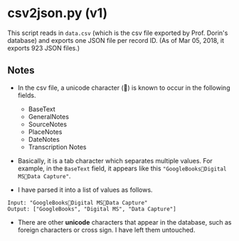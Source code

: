 # csv2json.py (v1)

This script reads in `data.csv` (which is the csv file exported by Prof. Dorin's database) and exports one JSON file per record ID. (As of Mar 05, 2018, it exports 923 JSON files.)

## Notes

- In the csv file, a unicode character () is known to occur in the following fields.
    - BaseText
    - GeneralNotes
    - SourceNotes
    - PlaceNotes
    - DateNotes
    - Transcription Notes

- Basically, it is a tab character which separates multiple values. For example, in the `BaseText` field, it appears like this `"GoogleBooksDigital MSData Capture"`.

- I have parsed it into a list of values as follows.
```
Input: "GoogleBooksDigital MSData Capture"
Output: ["GoogleBooks", "Digital MS", "Data Capture"]
```

- There are other **unicode** characters that appear in the database, such as foreign characters or cross sign. I have left them untouched.

